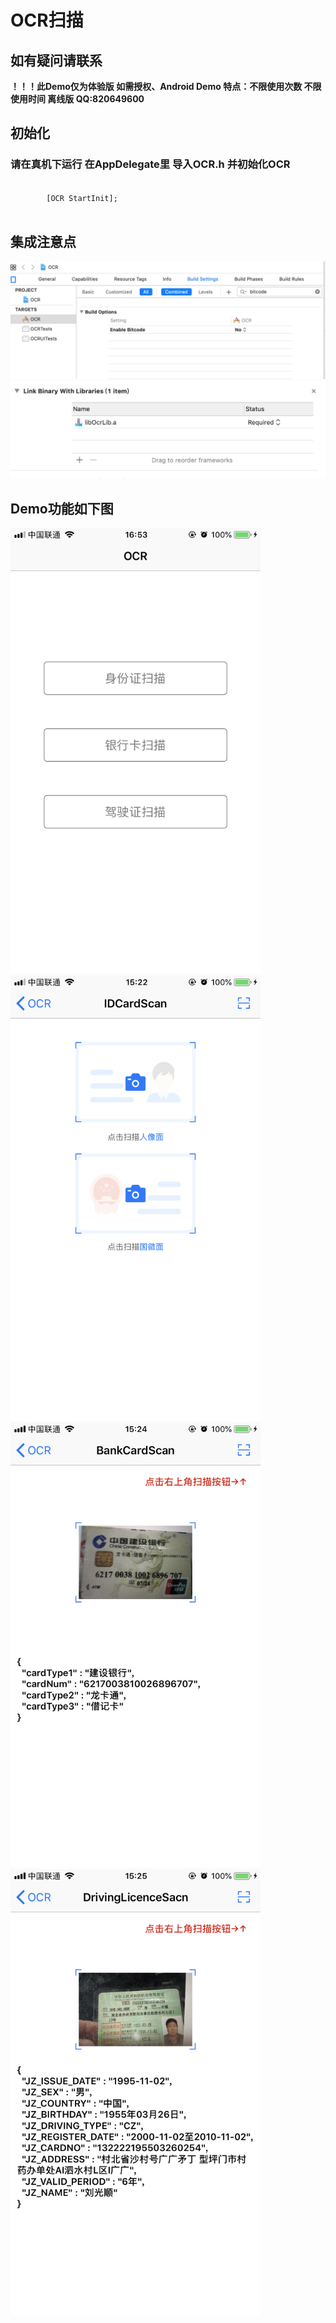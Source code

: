 <h1>OCR扫描</h1>
<h2>如有疑问请联系</h2>
<strong>！！！此Demo仅为体验版 如需授权、Android Demo 特点：不限使用次数 不限使用时间 离线版  QQ:820649600</strong>
<h2>初始化</h2>
   <h3>请在真机下运行 在AppDelegate里 导入OCR.h 并初始化OCR</h3>
   <code> 
        [OCR StartInit]; 
   </code> 
<h2>集成注意点</h2>
<img src="https://github.com/China-Love/OcrScan/blob/master/OCRImage/1.png" >
<img src="https://github.com/China-Love/OcrScan/blob/master/OCRImage/3.png" >
<h2>Demo功能如下图</h2>
<img src="https://github.com/China-Love/OcrScan/blob/master/OCRImage/2.png"  width="400" >
<img src="https://github.com/China-Love/OcrScan/blob/master/OCRImage/IMG_5469.PNG"  width="400" >
<img src="https://github.com/China-Love/OcrScan/blob/master/OCRImage/IMG_5470.PNG"  width="400" >
<img src="https://github.com/China-Love/OcrScan/blob/master/OCRImage/IMG_5471.PNG"  width="400" >








